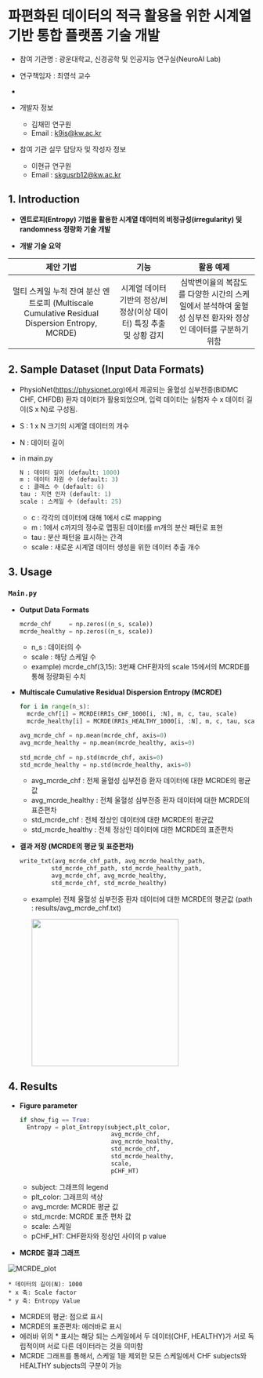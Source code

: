 
# 파편화된 데이터의 적극 활용을 위한 시계열 기반 통합 플랫폼 기술 개발

- 참여 기관명 : 광운대학교, 신경공학 및 인공지능 연구실(NeuroAI Lab)
- 연구책임자 : 최영석 교수
-
- 개발자 정보
  - 김채민 연구원
  - Email : k9is@kw.ac.kr 

- 참여 기관 실무 담당자 및 작성자 정보
  - 이현규 연구원
  - Email : skgusrb12@kw.ac.kr 

## 1. Introduction

- **엔트로피(Entropy) 기법을 활용한 시계열 데이터의 비정규성(irregularity) 및 randomness 정량화 기술 개발**

- **개발 기술 요약** 

|제안 기법|기능|활용 예제|
|:--------:|:-------:|:------:|
|멀티 스케일 누적 잔여 분산 엔트로피 (Multiscale Cumulative Residual Dispersion Entropy, MCRDE)|  시계열 데이터 기반의 정상/비정상(이상 데이터) 특징 추출 및 상황 감지| 심박변이율의 복잡도를 다양한 시간의 스케일에서 분석하여 울혈성 심부전 환자와 정상인 데이터를 구분하기 위함



## 2. Sample Dataset (Input Data Formats)

- PhysioNet(https://physionet.org)에서 제공되는 울혈성 심부전증(BIDMC CHF, CHFDB) 환자 데이터가 활용되었으며, 입력 데이터는 실험자 수 x 데이터 길이(S x N)로 구성됨.

- S : 1 x N 크기의 시계열 데이터의 개수
- N : 데이터 길이

*   in main.py
	```python
	N : 데이터 길이 (default: 1000)
	m : 데이터 차원 수 (default: 3)
	c : 클래스 수 (default: 6)		                
	tau : 지연 인자 (default: 1)
	scale : 스케일 수 (default: 25) 
	```
	- c : 각각의 데이터에 대해 1에서 c로 mapping
	- m :  1에서 c까지의 정수로 맵핑된 데이터를 m개의 분산 패턴로 표현
	- tau : 분산 패턴을 표시하는 간격
	- scale : 새로운 시계열 데이터 생성을 위한 데이터 추출 개수 
	
	
## 3. Usage

### `Main.py` 



- **Output Data Formats**
	```python
	mcrde_chf     = np.zeros((n_s, scale))
	mcrde_healthy = np.zeros((n_s, scale)) 
	```
  - n_s : 데이터의 수
  - scale : 해당 스케일 수
  -  example) mcrde_chf(3,15): 3번째 CHF환자의 scale 15에서의 MCRDE를 통해 정량화된 수치

	
	
- **Multiscale Cumulative Residual Dispersion Entropy (MCRDE)**

  ```python
  for i in range(n_s):  
    mcrde_chf[i] = MCRDE(RRIs_CHF_1000[i, :N], m, c, tau, scale)  
    mcrde_healthy[i] = MCRDE(RRIs_HEALTHY_1000[i, :N], m, c, tau, scale)  
  
  avg_mcrde_chf = np.mean(mcrde_chf, axis=0)  
  avg_mcrde_healthy = np.mean(mcrde_healthy, axis=0)  
    
  std_mcrde_chf = np.std(mcrde_chf, axis=0)  
  std_mcrde_healthy = np.std(mcrde_healthy, axis=0)
  ```
  - avg_mcrde_chf : 전체 울혈성 심부전증 환자 데이터에 대한 MCRDE의 평균값
  - avg_mcrde_healthy : 전체 울혈성 심부전증 환자 데이터에 대한 MCRDE의 표준편차
  - std_mcrde_chf : 전체 정상인 데이터에 대한 MCRDE의 평균값
  - std_mcrde_healthy : 전체 정상인 데이터에 대한 MCRDE의 표준편차

  

-	**결과 저장 (MCRDE의 평균 및 표준편차)**
	
	```python 
	write_txt(avg_mcrde_chf_path, avg_mcrde_healthy_path,
	         std_mcrde_chf_path, std_mcrde_healthy_path,
	         avg_mcrde_chf, avg_mcrde_healthy,
	         std_mcrde_chf, std_mcrde_healthy)
	```
	-  example) 전체 울혈성 심부전증 환자 데이터에 대한 MCRDE의 평균값 (path : results/avg_mcrde_chf.txt)

	   <img src="https://github.com/piggymouse/MCRDE-report/blob/main/avg,std/avg_mcrde_chf.png?raw=true" width=300> 



## 4. Results

-  **Figure parameter**

	  ```python
	if show_fig == True:
	    Entropy = plot_Entropy(subject,plt_color,
	                            avg_mcrde_chf,
	                            avg_mcrde_healthy,
	                            std_mcrde_chf,
	                            std_mcrde_healthy,
	                            scale,
	                            pCHF_HT)
	```
	
	 - subject: 그래프의 legend
	 - plt_color: 그래프의 색상
	 - avg_mcrde: MCRDE 평균 값
	 - std_mcrde: MCRDE 표준 편차 값
	 - scale: 스케일
	 - pCHF_HT: CHF환자와 정상인 사이의 p value
	
		
- **MCRDE 결과 그래프**


![MCRDE_plot](https://user-images.githubusercontent.com/51149957/155083185-aadf5b15-3709-44d8-81bb-5e69292f4dd2.jpg)

	* 데이터의 길이(N): 1000
	* x 축: Scale factor 
	* y 축: Entropy Value 
	
   * MCRDE의 평균: 점으로 표시
   * MCRDE의 표준편차: 에러바로 표시
   *  에러바 위의 * 표시는 해당 되는 스케일에서 두 데이터(CHF, HEALTHY)가 서로 독립적이며 서로 다른 데이터라는 것을 의미함
   *  MCRDE 그래프를 통해서, 스케일 1을 제외한 모든 스케일에서  CHF subjects와 HEALTHY subjects의 구분이 가능
       
    



